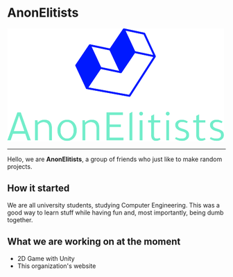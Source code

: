 # AnonElitists

![Logo](./logo.png)

---

Hello, we are **AnonElitists**, a group of friends who just like to make random projects.

## How it started

We are all university students, studying Computer Engineering. This was a good way to learn stuff while having fun and, most importantly, being dumb together.

## What we are working on at the moment

* 2D Game with Unity
* This organization's website
